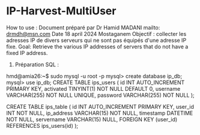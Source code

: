 # IP-Harvest-MultiUser
How to use :
Document préparé par Dr Hamid MADANI
mailto: drmdh@msn.com
Date 18 april 2024 Mostaganem
Objectif : collecter les adresses IP de divers serveurs qui ne sont pas équipés d'une adresse IP fixe.
Goal: Retrieve the various IP addresses of servers that do not have a fixed IP address.

1) Préparation SQL :

hmd@amia26:~$ sudo mysql -u root -p
mysql> create database ip_db;
mysql> use ip_db;
CREATE TABLE ips_users (
    id INT AUTO_INCREMENT PRIMARY KEY,
    activated TINYINT(1) NOT NULL DEFAULT 0,
    username VARCHAR(255) NOT NULL UNIQUE,
    password VARCHAR(255) NOT NULL
);

 
CREATE TABLE ips_table (
    id INT AUTO_INCREMENT PRIMARY KEY,
    user_id INT NOT NULL,
    ip_address VARCHAR(15) NOT NULL,
    timestamp DATETIME NOT NULL,
    servername VARCHAR(15)  NULL,
    FOREIGN KEY (user_id) REFERENCES ips_users(id)
);
